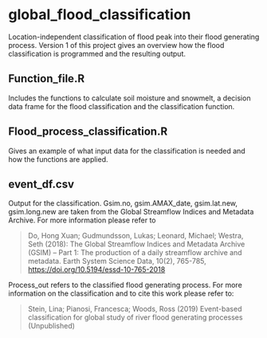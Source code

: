# global_flood_classification
Location-independent classification of flood peak into their flood generating process.
Version 1 of this project gives an overview how the flood classification is programmed and the resulting output.  

## Function_file.R

Includes the functions to calculate soil moisture and snowmelt, a decision data frame for the flood classification and the classification function. 

## Flood_process_classification.R

Gives an example of what input data for the classification is needed and how the functions are applied. 


## event_df.csv

Output for the classification. Gsim.no, gsim.AMAX_date, gsim.lat.new, gsim.long.new are taken from the Global Streamflow Indices and Metadata Archive. For more information please refer to 

>Do, Hong Xuan; Gudmundsson, Lukas; Leonard, Michael; Westra, Seth (2018): The Global Streamflow Indices and Metadata Archive (GSIM) – Part 1: The production of a daily streamflow archive and metadata. Earth System Science Data, 10(2), 765-785, https://doi.org/10.5194/essd-10-765-2018

Process_out refers to the classified flood generating process. For more information on the classification and to cite this work please refer to:

>Stein, Lina; Pianosi, Francesca; Woods, Ross (2019) Event-based classification for global study of river flood generating processes (Unpublished)

